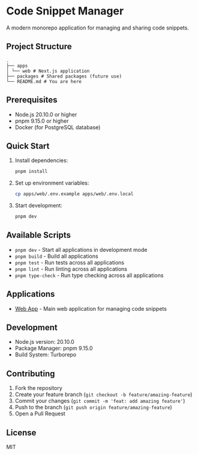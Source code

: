 # Code Snippet Manager

A modern monorepo application for managing and sharing code snippets.

## Project Structure

```
.
├── apps
│ └── web # Next.js application
├── packages # Shared packages (future use)
└── README.md # You are here
```

## Prerequisites

- Node.js 20.10.0 or higher
- pnpm 9.15.0 or higher
- Docker (for PostgreSQL database)

## Quick Start

1. Install dependencies:

   ```bash
   pnpm install
   ```

2. Set up environment variables:

   ```bash
   cp apps/web/.env.example apps/web/.env.local
   ```

3. Start development:
   ```bash
   pnpm dev
   ```

## Available Scripts

- `pnpm dev` - Start all applications in development mode
- `pnpm build` - Build all applications
- `pnpm test` - Run tests across all applications
- `pnpm lint` - Run linting across all applications
- `pnpm type-check` - Run type checking across all applications

## Applications

- [Web App](apps/web/README.md) - Main web application for managing code snippets

## Development

- Node.js version: 20.10.0
- Package Manager: pnpm 9.15.0
- Build System: Turborepo

## Contributing

1. Fork the repository
2. Create your feature branch (`git checkout -b feature/amazing-feature`)
3. Commit your changes (`git commit -m 'feat: add amazing feature'`)
4. Push to the branch (`git push origin feature/amazing-feature`)
5. Open a Pull Request

## License

MIT
